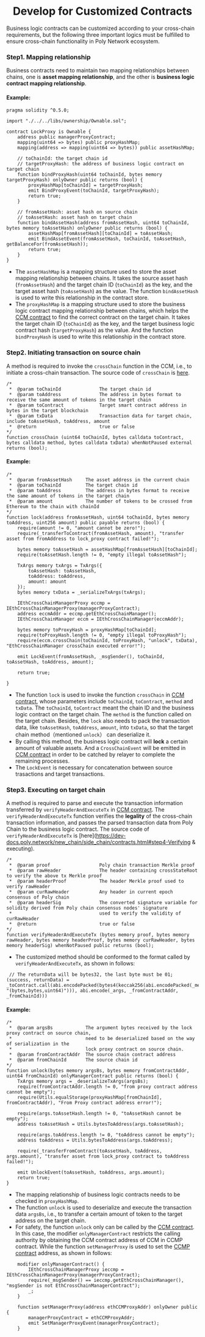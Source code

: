 <h1 align="center">Develop for Customized Contracts</h1>

Business logic contracts can be customized according to your cross-chain requirements, but the following three important logics must be fulfilled to ensure cross-chain functionality in Poly Network ecosystem.


### Step1. Mapping relationship

Business contracts need to maintain two mapping relationships between chains, one is **asset mapping relationship**, and the other is **business logic contract mapping relationship**.

#### Example:

```solidity
pragma solidity ^0.5.0;

import "./../../libs/ownership/Ownable.sol";

contract LockProxy is Ownable {
    address public managerProxyContract;
    mapping(uint64 => bytes) public proxyHashMap;
    mapping(address => mapping(uint64 => bytes)) public assetHashMap;
    
    // toChainId: the target chain id
    // targetProxyHash: the address of business logic contract on target chain
    function bindProxyHash(uint64 toChainId, bytes memory targetProxyHash) onlyOwner public returns (bool) {
        proxyHashMap[toChainId] = targetProxyHash;
        emit BindProxyEvent(toChainId, targetProxyHash);
        return true;
    }
    
    // fromAssetHash: asset hash on source chain 
    // toAssetHash: asset hash on target chain
    function bindAssetHash(address fromAssetHash, uint64 toChainId, bytes memory toAssetHash) onlyOwner public returns (bool) {
        assetHashMap[fromAssetHash][toChainId] = toAssetHash;
        emit BindAssetEvent(fromAssetHash, toChainId, toAssetHash, getBalanceFor(fromAssetHash));
        return true;
    }
}
```
- The `assetHashMap` is a mapping structure used to store the asset mapping relationship between chains. It takes the source asset hash (`fromAssetHash`) and the target chain ID (`toChainId`) as the key, and the target asset hash (`toAssetHash`) as the value. The function `bindAssetHash` is used to write this relationship in the contract store.
- The `proxyHashMap` is a mapping structure used to store the business logic contract mapping relationship between chains, which helps the [CCM contract](https://github.com/polynetwork/eth-contracts/blob/master/contracts/core/cross_chain_manager/interface/IEthCrossChainManager.sol) to find the correct contract on the target chain. It takes the target chain ID (`toChainId`) as the key, and the target business logic contract hash (`targetProxyHash`) as the value. And the function `bindProxyHash` is used to write this relationship in the contract store.

### Step2. Initiating transaction on source chain

A method is required to invoke the `crossChain` function in the CCM, i.e., to initiate a cross-chain transaction. The source code of `crossChain` is [here](https://dev-docs.poly.network/new_chain/side_chain/contracts.html#step3-pushing-transactions).


```solidity
/*  
 *  @param toChainId              The target chain id
 *  @param toAddress              The address in bytes format to receive the same amount of tokens in the target chain
 *  @param toContract             Target smart contract address in bytes in the target blockchain
 *  @param txData                 Transaction data for target chain, include toAssetHash, toAddress, amount
 *  @return                       true or false 
*/
function crossChain (uint64 toChainId, bytes calldata toContract, bytes calldata method, bytes calldata txData) whenNotPaused external returns (bool);
```

#### Example:

```solidity
/*  
 *  @param fromAssetHash     The asset address in the current chain
 *  @param toChainId         The target chain id
 *  @param toAddress         The address in bytes format to receive the same amount of tokens in the target chain 
 *  @param amount            The number of tokens to be crossed from Ethereum to the chain with chainId
*/
function lock(address fromAssetHash, uint64 toChainId, bytes memory toAddress, uint256 amount) public payable returns (bool) {
    require(amount != 0, "amount cannot be zero!");
    require(_transferToContract(fromAssetHash, amount), "transfer asset from fromAddress to lock_proxy contract failed!");
        
    bytes memory toAssetHash = assetHashMap[fromAssetHash][toChainId];
    require(toAssetHash.length != 0, "empty illegal toAssetHash");

    TxArgs memory txArgs = TxArgs({
        toAssetHash: toAssetHash,
        toAddress: toAddress,
        amount: amount
    });
    bytes memory txData = _serializeTxArgs(txArgs);
        
    IEthCrossChainManagerProxy eccmp = IEthCrossChainManagerProxy(managerProxyContract);
    address eccmAddr = eccmp.getEthCrossChainManager();
    IEthCrossChainManager eccm = IEthCrossChainManager(eccmAddr);
        
    bytes memory toProxyHash = proxyHashMap[toChainId];
    require(toProxyHash.length != 0, "empty illegal toProxyHash");
    require(eccm.crossChain(toChainId, toProxyHash, "unlock", txData), "EthCrossChainManager crossChain executed error!");

    emit LockEvent(fromAssetHash, _msgSender(), toChainId, toAssetHash, toAddress, amount);
        
    return true;
    
}
```
- The function `lock` is used to invoke the function `crossChain` in [CCM contract](https://github.com/polynetwork/eth-contracts/blob/master/contracts/core/cross_chain_manager/interface/IEthCrossChainManager.sol), whose parameters include `toChainId`, `toContract`, `method` and `txData`.  The `toChainId`, `toContract` meant the chain ID and the business logic contract on the target chain. The `method` is the function called on the target chain. Besides, the `lock` also needs to pack the transaction data, like  `toAssetHash`, `toAddress`, `amount`, into `txData`, so that the target chain method（mentioned `unlock`） can deserialize it.
- By calling this method, the business logic contract will **lock** a certain amount of valuable assets. And a `CrossChainEvent` will be emitted in [CCM contract](https://github.com/polynetwork/eth-contracts/blob/master/contracts/core/cross_chain_manager/interface/IEthCrossChainManager.sol) in order to be catched by relayer to complete the remaining processes.
- The `LockEvent` is necessary for concatenation between source trasactions and target transactions.


### Step3. Executing on target chain

A method is required to parse and execute the transaction information transferred by `verifyHeaderAndExecuteTx` in [CCM contract](https://github.com/polynetwork/eth-contracts/blob/master/contracts/core/cross_chain_manager/interface/IEthCrossChainManager.sol). 
The `verifyHeaderAndExecuteTx` function verifies the **legality** of the cross-chain transaction information, and passes the parsed transaction data from Poly Chain to the business logic contract. 
The source code of `verifyHeaderAndExecuteTx` is [here](https://dev-docs.poly.network/new_chain/side_chain/contracts.html#step4-Verifying & executing).

````solidity
/*  
 *  @param proof                  Poly chain transaction Merkle proof
 *  @param rawHeader              The header containing crossStateRoot to verify the above tx Merkle proof
 *  @param headerProof            The header Merkle proof used to verify rawHeader
 *  @param curRawHeader           Any header in current epoch consensus of Poly chain
 *  @param headerSig              The converted signature variable for solidity derived from Poly chain consensus nodes' signature 
 *                                used to verify the validity of curRawHeader
 *  @return                       true or false
*/
function verifyHeaderAndExecuteTx (bytes memory proof, bytes memory rawHeader, bytes memory headerProof, bytes memory curRawHeader, bytes memory headerSig) whenNotPaused public returns (bool);
````

- The customized method should be conformed to the format called by `verifyHeaderAndExecuteTx`, as shown in follows:

```solidity
 // The returnData will be bytes32, the last byte must be 01;
(success, returnData) = _toContract.call(abi.encodePacked(bytes4(keccak256(abi.encodePacked(_method, "(bytes,bytes,uint64)"))), abi.encode(_args, _fromContractAddr, _fromChainId)))

```

#### Example:

```solidity
/*  
 *  @param argsBs            The argument bytes received by the lock proxy contract on source chain, 
 *                           need to be deserialized based on the way of serialization in the 
 *                           lock proxy contract on source chain.
 *  @param fromContractAddr  The source chain contract address
 *  @param fromChainId       The source chain id
*/
function unlock(bytes memory argsBs, bytes memory fromContractAddr, uint64 fromChainId) onlyManagerContract public returns (bool) {
    TxArgs memory args = _deserializeTxArgs(argsBs);
    require(fromContractAddr.length != 0, "from proxy contract address cannot be empty");
    require(Utils.equalStorage(proxyHashMap[fromChainId], fromContractAddr), "From Proxy contract address error!");
        
    require(args.toAssetHash.length != 0, "toAssetHash cannot be empty");
    address toAssetHash = Utils.bytesToAddress(args.toAssetHash);

    require(args.toAddress.length != 0, "toAddress cannot be empty");
    address toAddress = Utils.bytesToAddress(args.toAddress);

    require(_transferFromContract(toAssetHash, toAddress, args.amount), "transfer asset from lock_proxy contract to toAddress failed!");
        
    emit UnlockEvent(toAssetHash, toAddress, args.amount);
    return true;
}
```

- The mapping relationship of business logic contracts needs to be checked in `proxyHashMap`.
- The function `unlock` is used to deserialize and execute the transaction data `argsBs`, i.e., to transfer a certain amount of token to the target address on the target chain.
- For safety, the function `unlock` only can be called by the [CCM contract](https://github.com/polynetwork/eth-contracts/blob/master/contracts/core/cross_chain_manager/interface/IEthCrossChainManager.sol). In this case, the modifier `onlyManagerContract` restricts the calling authority by obtaining the CCM contract address of CCM in CCMP contract. While the function `setManagerProxy` is used to set the [CCMP contract](https://github.com/polynetwork/eth-contracts/blob/master/contracts/core/cross_chain_manager/interface/IEthCrossChainManagerProxy.sol) address, as shown in follows:

```solidity
    modifier onlyManagerContract() {
        IEthCrossChainManagerProxy ieccmp = IEthCrossChainManagerProxy(managerProxyContract);
        require(_msgSender() == ieccmp.getEthCrossChainManager(), "msgSender is not EthCrossChainManagerContract");
        _;
    }
    
    function setManagerProxy(address ethCCMProxyAddr) onlyOwner public {
        managerProxyContract = ethCCMProxyAddr;
        emit SetManagerProxyEvent(managerProxyContract);
    }
```
